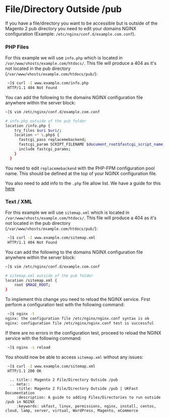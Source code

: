 # File/Directory Outside /pub

If you have a file/directory you want to be accessible but is outside of the Magento 2 pub directory you need to edit your domains NGINX configuration (Example: `/etc/nginx/conf.d/example.com.conf`).

### PHP Files

For this example we will use `info.php` which is located in `/var/www/vhosts/example.com/htdocs/`. This file will produce a 404 as it's not located in the pub directory (`/var/www/vhosts/example.com/htdocs/pub/`):

```bash
 ~]$ curl -I www.example.com/info.php
 HTTP/1.1 404 Not Found
```

You can add the following to the domains NGINX configuration file anywhere within the server block:

```bash
~]$ vim /etc/nginx/conf.d/example.com.conf

# info.php outside of the pub folder
location /info.php {
    try_files $uri $uri/;
    location ~* \.php$ {
      fastcgi_pass replacemebackend;
      fastcgi_param SCRIPT_FILENAME $document_root$fastcgi_script_name;
      include fastcgi_params;
    }
  }
 ```

You need to edit `replacemebackend` with the PHP-FPM configuration pool name. This should be defined at the top of your NGINX configuration file.

You also need to add info to the `.php` file allow list. We have a guide for this [here](/ecommercestacks/magento/magento2/nginxphpfileallowlist)

### Text / XML

For this example we will use `sitemap.xml` which is located in `/var/www/vhosts/example.com/htdocs/`. This file will produce a 404 as it's not located in the pub directory (`/var/www/vhosts/example.com/htdocs/pub/`):

```bash
 ~]$ curl -I www.example.com/sitemap.xml
 HTTP/1.1 404 Not Found
```

You can add the following to the domains NGINX configuration file anywhere within the server block:

```bash
~]$ vim /etc/nginx/conf.d/example.com.conf

# sitemap.xml outside of the pub folder
location /sitemap.xml {
    root $MAGE_ROOT;
}
 ```

To implement this change you need to reload the NGINX service. First perform a configuration test with the following command:

```bash
 ~]$ nginx -t
nginx: the configuration file /etc/nginx/nginx.conf syntax is ok
nginx: configuration file /etc/nginx/nginx.conf test is successful
```

If there are no errors in the configuration test, proceed to reload the NGINX service with the following command:

```bash
 ~]$ nginx -s reload
```

You should now be able to access `sitemap.xml` without any issues:

```bash
 ~]$ curl -I www.example.com/sitemap.xml
 HTTP/1.1 200 OK
```

```eval_rst
  .. title:: Magento 2 File/Directory Outside /pub
  .. meta::
     :title: Magento 2 File/Directory Outside /pub | UKFast Documentation
     :description: A guide to adding Files/Directories to run outside /pub in NGINX
     :keywords: ukfast, linux, permissions, nginx, install, centos, cloud, lamp, server, virtual, WordPress, Magento, eCommerce
```
